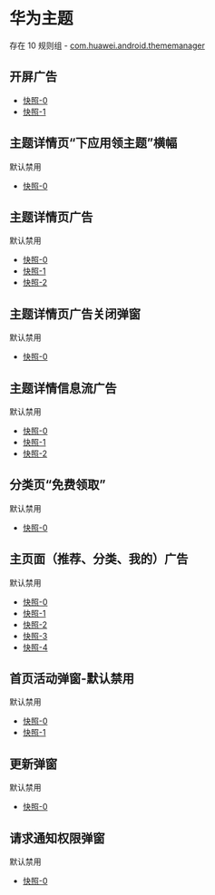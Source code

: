 # 华为主题

存在 10 规则组 - [com.huawei.android.thememanager](/src/apps/com.huawei.android.thememanager.ts)

## 开屏广告

- [快照-0](https://i.gkd.li/import/12657379)
- [快照-1](https://i.gkd.li/import/13069736)

## 主题详情页“下应用领主题”横幅

默认禁用

- [快照-0](https://i.gkd.li/import/12647175)

## 主题详情页广告

默认禁用

- [快照-0](https://i.gkd.li/import/12647248)
- [快照-1](https://i.gkd.li/import/12647292)
- [快照-2](https://i.gkd.li/import/12647367)

## 主题详情页广告关闭弹窗

默认禁用

- [快照-0](https://i.gkd.li/import/12647268)

## 主题详情信息流广告

默认禁用

- [快照-0](https://i.gkd.li/import/12647311)
- [快照-1](https://i.gkd.li/import/12647346)
- [快照-2](https://i.gkd.li/import/12647326)

## 分类页“免费领取”

默认禁用

- [快照-0](https://i.gkd.li/import/12647393)

## 主页面（推荐、分类、我的）广告

默认禁用

- [快照-0](https://i.gkd.li/import/12647614)
- [快照-1](https://i.gkd.li/import/12647653)
- [快照-2](https://i.gkd.li/import/12647650)
- [快照-3](https://i.gkd.li/import/12657822)
- [快照-4](https://i.gkd.li/import/12647655)

## 首页活动弹窗-默认禁用

默认禁用

- [快照-0](https://i.gkd.li/import/12657939)
- [快照-1](https://i.gkd.li/import/12667815)

## 更新弹窗

默认禁用

- [快照-0](https://i.gkd.li/import/12727318)

## 请求通知权限弹窗

默认禁用

- [快照-0](https://i.gkd.li/import/12918192)
